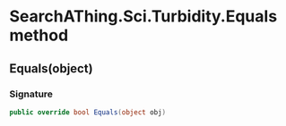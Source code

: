 # SearchAThing.Sci.Turbidity.Equals method
## Equals(object)
### Signature
```csharp
public override bool Equals(object obj)
```
